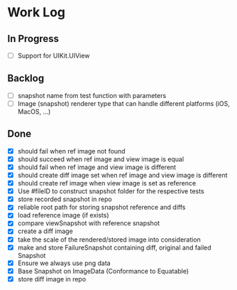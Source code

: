 # Work Log

## In Progress

- [ ] Support for UIKit.UIView

## Backlog

- [ ] snapshot name from test function with parameters
- [ ] Image (snapshot) renderer type that can handle different platforms (iOS, MacOS, ...)

## Done

- [x] should fail when ref image not found
- [x] should succeed when ref image and view image is equal
- [x] should fail when ref image and view image is different
- [x] should create diff image set when ref image and view image is different
- [x] should create ref image when view image is set as reference
- [x] Use #fileID to construct snapshot folder for the respective tests
- [x] store recorded snapshot in repo
- [x] reliable root path for storing snapshot reference and diffs
- [x] load reference image (if exists)
- [x] compare viewSnapshot with reference snapshot
- [x] create a diff image
- [x] take the scale of the rendered/stored image into consideration
- [x] make and store FailureSnapshot containing diff, original and failed Snapshot
- [x] Ensure we always use png data
- [x] Base Snapshot on ImageData (Conformance to Equatable)
- [x] store diff image in repo
